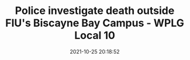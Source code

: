 ---
"title": "Police investigate death outside FIU's Biscayne Bay Campus - WPLG Local 10"
"date": "2021-10-25 20:18:52"
"feed_name": "GOOGLENEWSCONSTRUCTION"
"feed_website": "https://news.google.com/search?q=construction%2Bincident&hl=en-US&gl=US&ceid=US:en"
"feed_rss": "https://news.google.com/rss/search?q=construction%2Bincident&hl=en-US&gl=US&ceid=US:en"
"link": "https://www.local10.com/news/local/2021/10/25/body-found-outside-fius-biscayne-bay-campus/"
"source": "{'href': 'https://www.local10.com', 'title': 'WPLG Local 10'}"
"file": "_posts/2021-1-1-e7c0a09268f4592b16dc71b5784d78c41635d47f.md"
"accident": "1"
"drilling": "0"
"dead": "1"
"injured": "0"
"arrested": "0"
"place": "fiu"
"where": "unknown site"
"causes": "unknown"
"place_uri": "unknown place"
---